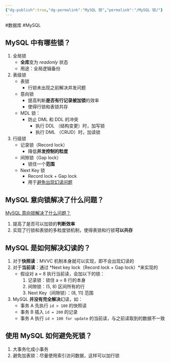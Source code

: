 ```yaml
---
{"dg-publish":true,"dg-permalink":"MySQL 锁","permalink":"/MySQL 锁/"}
---
```



#数据库 #MySQL 

## MySQL 中有哪些锁？

1. 全局锁
	- **全库**变为 *readonly* 状态
	- 用途：全局逻辑备份
2. 表级锁
	- 表锁
		- 行锁未出现之前解决并发问题
	- 意向锁
		- 提高判断**是否有行记录被加锁**的效率
		- 使得行锁和表锁共存
	- MDL 锁：
		- 防止 DML 和 DDL 的冲突
			- 执行 DDL （结构变更）时，加写锁
			- 执行 DML （CRUD）时，加读锁
3. 行级锁
	- 记录锁（Record lock）
		- 降低**并发控制的粒度**
	- 间隙锁（Gap lock）
		- 锁住一个**范围**
	- Next Key 锁
		- Record lock + Gap lock
		- 用于[避免出现幻读问题](obsidian://open?vault=%E7%AC%94%E8%AE%B0&file=src%2Funarchived%2FMySQL%20%E6%98%AF%E5%A6%82%E4%BD%95%E8%A7%A3%E5%86%B3%E5%B9%BB%E8%AF%BB%E7%9A%84%EF%BC%9F)

## MySQL 意向锁解决了什么问题？

[MySQL 意向锁解决了什么问题？](obsidian://open?vault=%E7%AC%94%E8%AE%B0&file=src%2Fquestions%2FMySQL%20%E6%84%8F%E5%90%91%E9%94%81%E8%A7%A3%E5%86%B3%E4%BA%86%E4%BB%80%E4%B9%88%E9%97%AE%E9%A2%98%EF%BC%9F)

1. 提高了是否可以加锁的**判断效率**
2. 实现了行锁和表锁的多粒度锁机制，使得表锁和行锁**可以共存**

## MySQL 是如何解决幻读的？

1. 对于**快照读**：MVVC 机制本身就可以实现，即不会出现幻读的
2. 对于**当前读**：通过 *Next key lock（Record lock + Gap lock）*来实现的
	- 假设对 a = 8 执行当前读，会加以下的锁：
		1. 记录锁：锁住 a = 8 行的本身
		2. 间隙锁：(5, 8) 区间所有的行
		3. Next Key（间隙锁）：(8, 11] 范围
3. MySQL **并没有完全解决**幻读，如：
	- 事务 A 先执行 `id > 100` 的快照读
	- 事务 B 插入 `id = 200` 的记录
	- 事务 A 执行 `id > 100 for update` 的当前读，与之前读取到的数据不一致

## 使用 MySQL 如何避免死锁？

1. 大事务化成小事务
2. 避免加表锁：尽量使用索引访问数据，这样可以加行锁